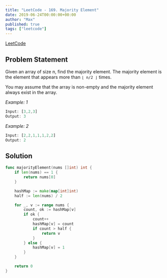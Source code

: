 ```yaml
---
title: "LeetCode - 169. Majority Element"
date: 2019-06-24T00:00:00+00:00
author: "Max"
published: true
tags: ["leetcode"]
---
```


[LeetCode](https://leetcode.com/problems/majority-element/)

## Problem Statement

Given an array of size n, find the majority element. The majority element is the element that appears more than `⌊ n/2 ⌋` times.

You may assume that the array is non-empty and the majority element always exist in the array.

*Example: 1*

```js
Input: [3,2,3]
Output: 3
```

*Example: 2*

```js
Input: [2,2,1,1,1,2,2]
Output: 2
```


## Solution

```go
func majorityElement(nums []int) int {
	if len(nums) == 1 {
		return nums[0]
	}

	hashMap := make(map[int]int)
	half := len(nums) / 2

	for _, v := range nums {
		count, ok := hashMap[v]
		if ok {
			count++
			hashMap[v] = count
			if count > half {
				return v
			}
		} else {
			hashMap[v] = 1
		}
	}

	return 0
}
```
